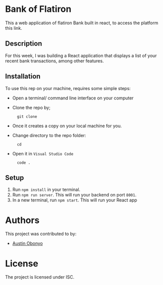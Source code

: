 # Bank of Flatiron
This a web application of flatiron Bank built in react, to access the platform this link.

## Description

For this week, I was building a React application that displays a
list of your recent bank transactions, among other features.

## Installation 
To use this rep on your machine, requires some simple steps:
- Open a terminal/ command line interface on your computer
- Clone the repo by;

        git clone 

- Once it creates a copy on your local machine for you.
- Change directory to the repo folder:

        cd 

- Open it in ``Visual Studio Code``

        code .

## Setup

1. Run `npm install` in your terminal.
2. Run `npm run server`. This will run your backend on port `8001`.
3. In a new terminal, run `npm start`. This will run your React app

# Authors
This project was contributed to by:
- [Austin Obonyo](https://github.com/Austinjnr)

# License
The project is licensed under ISC.